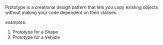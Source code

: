 Prototype is a creational design pattern that lets you copy 
existing objects without making your code dependent on their classes.

examples:
1. Prototype for a Shape
2. Prototype for a Vehicle